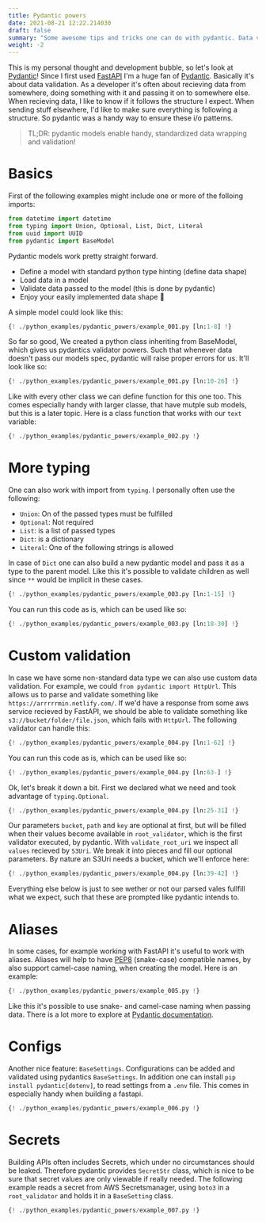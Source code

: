 ```yaml
---
title: Pydantic powers
date: 2021-08-21 12:22.214030
draft: false
summary: "Some awesome tips and tricks one can do with pydantic. Data validation with pydantic and never load json without pydantic anymore. Example usage with boto3 (aws sdk for python)."
weight: -2
---
```


This is my personal thought and development bubble, so let's look at
[Pydantic](https://github.com/samuelcolvin/pydantic)! 
Since I first used [FastAPI](https://github.com/tiangolo/fastapi) I'm a huge fan of 
[Pydantic](https://github.com/samuelcolvin/pydantic). Basically it's about data 
validation. As a developer it's often about recieving data from somewhere, doing something
with it and passing it on to somewhere else. When recieving data, I like to know if it 
follows the structure I expect. When sending stuff elsewhere, I'd like to make sure 
everything is following a structure. So pydantic was a handy way to ensure these i/o
patterns.

> TL;DR: pydantic models enable handy, standardized data wrapping and validation!

# Basics

First of the following examples might include one or more of the folloing imports:

```Python
from datetime import datetime
from typing import Union, Optional, List, Dict, Literal
from uuid import UUID
from pydantic import BaseModel
```

Pydantic models work pretty straight forward.

- Define a model with standard python type hinting (define data shape)
- Load data in a model
- Validate data passed to the model (this is done by pydantic) 
- Enjoy your easily implemented data shape 🎉

A simple model could look like this:

````Python
{! ./python_examples/pydantic_powers/example_001.py [ln:1-8] !}
````

So far so good, We created a python class inheriting from BaseModel, which gives us 
pydantics validator powers. Such that whenever data doesn't pass our models spec, 
pydantic will raise proper errors for us. It'll look like so:

````Python
{! ./python_examples/pydantic_powers/example_001.py [ln:10-26] !}
````

Like with every other class we can define function for this one too. This comes especially
handy with larger classe, that have mutple sub models, but this is a later topic. Here is 
a class function that works with our `text` variable:

````Python
{! ./python_examples/pydantic_powers/example_002.py !}
````

# More typing

One can also work with import from `typing`. I personally often use the following:

- `Union`: On of the passed types must be fulfilled
- `Optional`: Not required
- `List`: is a list of passed types
- `Dict`: is a dictionary
- `Literal`: One of the following strings is allowed

In case of `Dict` one can also build a new pydantic model and pass it as a type to the 
parent model. Like this it's possible to validate children as well since `**` would be 
implicit in these cases.

```Python
{! ./python_examples/pydantic_powers/example_003.py [ln:1-15] !}
```

You can run this code as is, which can be used like so:

```Python
{! ./python_examples/pydantic_powers/example_003.py [ln:18-30] !}
```

# Custom validation

In case we have some non-standard data type we can also use custom data validation. 
For example, we could `from pydantic import HttpUrl`. This allows us to parse and validate
something like `https://arrrrrmin.netlify.com/`. If we'd have a response from some 
aws service recieved by FastAPI, we should be able to validate something like 
`s3://bucket/folder/file.json`, which fails with `HttpUrl`. The following validator can 
handle this:

```Python
{! ./python_examples/pydantic_powers/example_004.py [ln:1-62] !}
```

You can run this code as is, which can be used like so:

```Python
{! ./python_examples/pydantic_powers/example_004.py [ln:63-] !}
```

Ok, let's break it down a bit. First we declared what we need and took advantage of 
`typing.Optional`.

```Python
{! ./python_examples/pydantic_powers/example_004.py [ln:25-31] !}
```

Our parameters `bucket`, `path` and `key` are optional at first, but will be filled when 
their values become available in `root_validator`, which is the first validator executed, 
by pydantic. With `validate_root_uri` we inspect all `values` recieved by `S3Uri`. We
break it into pieces and fill our optional parameters. By nature an S3Uri needs a bucket, 
which we'll enforce here:

```Python
{! ./python_examples/pydantic_powers/example_004.py [ln:39-42] !}
```

Everything else below is just to see wether or not our parsed vales fullfill what we 
expect, such that these are prompted like pydantic intends to.

# Aliases

In some cases, for example working with FastAPI it's useful to work with aliases. Aliases
will help to have [PEP8](https://www.python.org/dev/peps/pep-0008/) (snake-case) 
compatible names, by also support camel-case naming, when creating the model. Here is an
example: 

```Python
{! ./python_examples/pydantic_powers/example_005.py !}
```

Like this it's possible to use snake- and camel-case naming when passing data. There is a 
lot more to explore at [Pydantic documentation](https://pydantic-docs.helpmanual.io).


# Configs

Another nice feature: `BaseSettings`. Configurations can be added and validated using 
pydantics `BaseSettings`. In addition one can install `pip install pydantic[dotenv]`, to 
read settings from a `.env` file. This comes in especially handy when building a fastapi.

```Python
{! ./python_examples/pydantic_powers/example_006.py !}
```

# Secrets

Building APIs often includes Secrets, which under no circumstances should be leaked. Therefore
pydantic provides `SecretStr` class, which is nice to be sure that secret values are only 
viewable if really needed. The following example reads a secret from AWS Secretsmanager, using
`boto3` in a `root_validator` and holds it in a `BaseSetting` class.

```Python
{! ./python_examples/pydantic_powers/example_007.py !}
```

